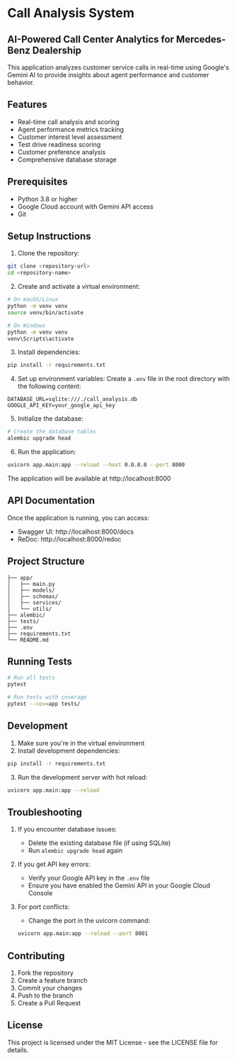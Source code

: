 # Call Analysis System
## AI-Powered Call Center Analytics for Mercedes-Benz Dealership

This application analyzes customer service calls in real-time using Google's Gemini AI to provide insights about agent performance and customer behavior.

## Features

- Real-time call analysis and scoring
- Agent performance metrics tracking
- Customer interest level assessment
- Test drive readiness scoring
- Customer preference analysis
- Comprehensive database storage

## Prerequisites

- Python 3.8 or higher
- Google Cloud account with Gemini API access
- Git

## Setup Instructions

1. Clone the repository:
```bash
git clone <repository-url>
cd <repository-name>
```

2. Create and activate a virtual environment:
```bash
# On macOS/Linux
python -m venv venv
source venv/bin/activate

# On Windows
python -m venv venv
venv\Scripts\activate
```

3. Install dependencies:
```bash
pip install -r requirements.txt
```

4. Set up environment variables:
Create a `.env` file in the root directory with the following content:
```
DATABASE_URL=sqlite:///./call_analysis.db
GOOGLE_API_KEY=your_google_api_key
```

5. Initialize the database:
```bash
# Create the database tables
alembic upgrade head
```

6. Run the application:
```bash
uvicorn app.main:app --reload --host 0.0.0.0 --port 8000
```

The application will be available at http://localhost:8000

## API Documentation

Once the application is running, you can access:
- Swagger UI: http://localhost:8000/docs
- ReDoc: http://localhost:8000/redoc

## Project Structure

```
├── app/
│   ├── main.py
│   ├── models/
│   ├── schemas/
│   ├── services/
│   └── utils/
├── alembic/
├── tests/
├── .env
├── requirements.txt
└── README.md
```

## Running Tests

```bash
# Run all tests
pytest

# Run tests with coverage
pytest --cov=app tests/
```

## Development

1. Make sure you're in the virtual environment
2. Install development dependencies:
```bash
pip install -r requirements.txt
```

3. Run the development server with hot reload:
```bash
uvicorn app.main:app --reload
```

## Troubleshooting

1. If you encounter database issues:
   - Delete the existing database file (if using SQLite)
   - Run `alembic upgrade head` again

2. If you get API key errors:
   - Verify your Google API key in the `.env` file
   - Ensure you have enabled the Gemini API in your Google Cloud Console

3. For port conflicts:
   - Change the port in the uvicorn command:
   ```bash
   uvicorn app.main:app --reload --port 8001
   ```

## Contributing

1. Fork the repository
2. Create a feature branch
3. Commit your changes
4. Push to the branch
5. Create a Pull Request

## License

This project is licensed under the MIT License - see the LICENSE file for details. 